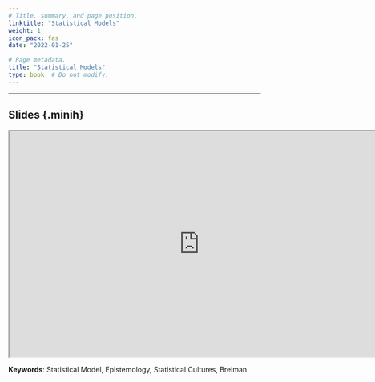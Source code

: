 ```yaml
---
# Title, summary, and page position.
linktitle: "Statistical Models"
weight: 1
icon_pack: fas
date: "2022-01-25"

# Page metadata.
title: "Statistical Models"
type: book  # Do not modify.
---
```


<style>
code{
  color: #2a7792;
}
.hljs{
  font-size: 16px
}
.minih{
  font-size: 1px;
  margin: 0px 0px 0px 0px;
}

.highlight {
    position: relative;
}
.highlight pre {
    padding: 15px;
}
.highlight-copy-btn {
    position: absolute;
    top: 7px;
    right: 7px;
    border: 0;
    border-radius: 4px;
    padding: 5px;
    font-size: 0.7em;
    line-height: 1.8;
    color: #fff;
    background-color: #777;
    min-width: 55px;
    text-align: center;
}
.highlight-copy-btn:hover {
    background-color: #666;
}
</style>

---


## Slides {.minih}

<iframe src="https://drive.google.com/file/d/16Rguwyez8kp9Sb_6ytrF1X0TAByeEPgS/preview" width="757" height="452" allow="autoplay"></iframe>

**Keywords**: Statistical Model, Epistemology, Statistical Cultures, Breiman 



<style>
h1 {color: #2a7792;}
</style>


